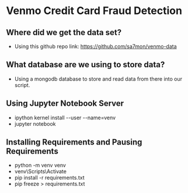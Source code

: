 # Venmo Credit Card Fraud Detection

## Where did we get the data set?
- Using this github repo link: https://github.com/sa7mon/venmo-data


## What database are we using to store data?
- Using a mongodb database to store and read data from there into our script.

## Using Jupyter Notebook Server
- ipython kernel install --user --name=venv
- jupyter notebook

## Installing Requirements and Pausing Requirements
- python -m venv venv
- venv\Scripts\Activate
- pip install -r requirements.txt
- pip freeze > requirements.txt


